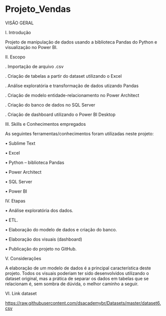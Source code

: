 # Projeto_Vendas

VISÃO GERAL

I. Introdução

Projeto de manipulação de dados usando a biblioteca Pandas do Python e visualização no Power BI.

II. Escopo

. Importação de arquivo .csv

. Criação de tabelas a partir do dataset utilizando o Excel

. Análise exploratória e transformação de dados utizando Pandas

. Criação de modelo entidade-relacionamento no Power Architect

. Criação do banco de dados no SQL Server

. Criação de dashboard utilizando o Power BI Desktop


III. Skills e Conhecimentos empregados

As seguintes ferramentas/conhecimentos foram utilizadas neste projeto:

• Sublime Text

• Excel

• Python – biblioteca Pandas

• Power Architect

• SQL Server

• Power BI
 

IV. Etapas

• Análise exploratória dos dados.

• ETL.

• Elaboração do modelo de dados e criação do banco.

• Elaboração dos visuais (dashboard)

• Publicação do projeto no GitHub.


V. Considerações

A elaboração de um modelo de dados é a principal característica deste projeto. Todos os visuais poderiam ter sido desenvolvidos
utilizando o dataset original, mas a prática de separar os dados em tabelas que se relacionam é, sem sombra de dúvida, o melhor
caminho a seguir.

VI. Link dataset

https://raw.githubusercontent.com/dsacademybr/Datasets/master/dataset6.csv
